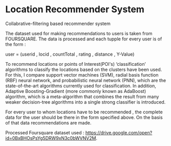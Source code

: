 # Location Recommender System 

Collabrative-filtering based recommender system

The dataset used for making recommendations to users is taken from FOURSQUARE. The data is processed and each tupple for every user is of the form :
  
  user = (userid , locid , countTotal , rating , distance , Y-Value)
  
To recommend locations or points of Interest(POI's) ‘classification’ algorithms to classify the locations based on the clusters  have been used. For this, I compare support vector machines (SVM), radial basis function (RBF) neural network, and probabilistic neural network (PNN), which are the state-of-the-art algorithms currently used for classification. In addition,  Adaptive Boosting-Gradient (more commonly known as AdaBoost) algorithm, which is a meta-algorithm that combines the result from many weaker decision-tree algorithms into a single strong classifier is introduced.

For every user to whom locations have to be recommended , the complete data for the user should be there in the form specified above. On the basis of that data recommendations are made. 

Processed Foursquare dataset used : https://drive.google.com/open?id=0BxBHOsPsYg5DRW9xN3c0bWVNV2M.
